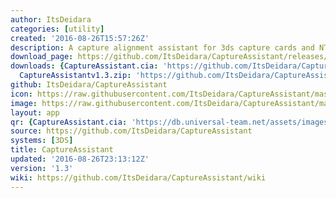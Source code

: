 ```yaml
---
author: ItsDeidara
categories: [utility]
created: '2016-08-26T15:57:26Z'
description: A capture alignment assistant for 3ds capture cards and NTRviewer
download_page: https://github.com/ItsDeidara/CaptureAssistant/releases/tag/1.3
downloads: {CaptureAssistant.cia: 'https://github.com/ItsDeidara/CaptureAssistant/releases/download/1.3/CaptureAssistant.cia',
  CaptureAssistantv1.3.zip: 'https://github.com/ItsDeidara/CaptureAssistant/releases/download/1.3/CaptureAssistantv1.3.zip'}
github: ItsDeidara/CaptureAssistant
icon: https://raw.githubusercontent.com/ItsDeidara/CaptureAssistant/master/assets/icon.png
image: https://raw.githubusercontent.com/ItsDeidara/CaptureAssistant/master/assets/banner.png
layout: app
qr: {CaptureAssistant.cia: 'https://db.universal-team.net/assets/images/qr/captureassistant.cia.png'}
source: https://github.com/ItsDeidara/CaptureAssistant
systems: [3DS]
title: CaptureAssistant
updated: '2016-08-26T23:13:12Z'
version: '1.3'
wiki: https://github.com/ItsDeidara/CaptureAssistant/wiki
---
```


